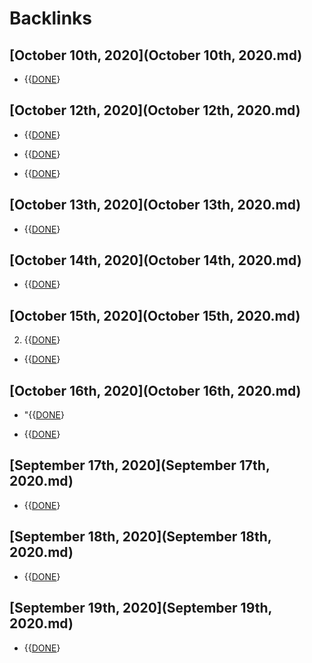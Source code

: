 
# Backlinks
## [October 10th, 2020](October 10th, 2020.md)
- {{[DONE](DONE.md)}

## [October 12th, 2020](October 12th, 2020.md)
- {{[DONE](DONE.md)}

- {{[DONE](DONE.md)}

- {{[DONE](DONE.md)}

## [October 13th, 2020](October 13th, 2020.md)
- {{[DONE](DONE.md)}

## [October 14th, 2020](October 14th, 2020.md)
- {{[DONE](DONE.md)}

## [October 15th, 2020](October 15th, 2020.md)
2. {{[DONE](DONE.md)}

- {{[DONE](DONE.md)}

## [October 16th, 2020](October 16th, 2020.md)
- "{{[DONE](DONE.md)}

- {{[DONE](DONE.md)}

## [September 17th, 2020](September 17th, 2020.md)
- {{[DONE](DONE.md)}

## [September 18th, 2020](September 18th, 2020.md)
- {{[DONE](DONE.md)}

## [September 19th, 2020](September 19th, 2020.md)
- {{[DONE](DONE.md)}

